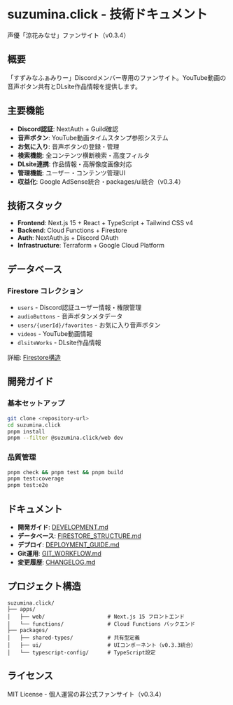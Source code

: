 # suzumina.click - 技術ドキュメント

声優「涼花みなせ」ファンサイト（v0.3.4）

## 概要

「すずみなふぁみりー」Discordメンバー専用のファンサイト。YouTube動画の音声ボタン共有とDLsite作品情報を提供します。

## 主要機能

- **Discord認証**: NextAuth + Guild確認
- **音声ボタン**: YouTube動画タイムスタンプ参照システム
- **お気に入り**: 音声ボタンの登録・管理
- **検索機能**: 全コンテンツ横断検索・高度フィルタ
- **DLsite連携**: 作品情報・高解像度画像対応
- **管理機能**: ユーザー・コンテンツ管理UI
- **収益化**: Google AdSense統合・packages/ui統合（v0.3.4）

## 技術スタック

- **Frontend**: Next.js 15 + React + TypeScript + Tailwind CSS v4
- **Backend**: Cloud Functions + Firestore
- **Auth**: NextAuth.js + Discord OAuth
- **Infrastructure**: Terraform + Google Cloud Platform

## データベース

### Firestore コレクション

- `users` - Discord認証ユーザー情報・権限管理
- `audioButtons` - 音声ボタンメタデータ
- `users/{userId}/favorites` - お気に入り音声ボタン
- `videos` - YouTube動画情報
- `dlsiteWorks` - DLsite作品情報

詳細: [Firestore構造](./FIRESTORE_STRUCTURE.md)

## 開発ガイド

### 基本セットアップ

```bash
git clone <repository-url>
cd suzumina.click
pnpm install
pnpm --filter @suzumina.click/web dev
```

### 品質管理

```bash
pnpm check && pnpm test && pnpm build
pnpm test:coverage
pnpm test:e2e
```

## ドキュメント

- **開発ガイド**: [DEVELOPMENT.md](./DEVELOPMENT.md)
- **データベース**: [FIRESTORE_STRUCTURE.md](./FIRESTORE_STRUCTURE.md)
- **デプロイ**: [DEPLOYMENT_GUIDE.md](./DEPLOYMENT_GUIDE.md)
- **Git運用**: [GIT_WORKFLOW.md](./GIT_WORKFLOW.md)
- **変更履歴**: [CHANGELOG.md](./CHANGELOG.md)

## プロジェクト構造

```
suzumina.click/
├── apps/
│   ├── web/                    # Next.js 15 フロントエンド
│   └── functions/              # Cloud Functions バックエンド
├── packages/
│   ├── shared-types/           # 共有型定義
│   ├── ui/                     # UIコンポーネント（v0.3.3統合）
│   └── typescript-config/      # TypeScript設定
```

## ライセンス

MIT License - 個人運営の非公式ファンサイト（v0.3.4）